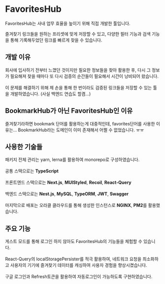 ﻿# FavoritesHub
FavoritesHub는 사내 업무 효율을 높이기 위해 직접 개발한 툴입니다.

즐겨찾기 링크들을 원하는 프리셋에 맞게 저장할 수 있고, 다양한 필터 기능과 검색 기능을 통해 기록해두었던 링크를 빠르게 찾을 수 있습니다.

## 개발 이유
회사에 입사하기 전부터 느꼈던 것이지만 필요한 정보들을 찾아 활용한 후, 다시 그 정보가 필요해져 찾을 때마다 또 다시 검증의 순간들이 필요해서 시간이 낭비되어 왔습니다.
<br/>
<br/>
이 문제를 해결하기 위해 제 손을 통해 한 번이라도 검증된 링크들을 저장할 수 있는 툴을 개발하였습니다. (사실 백엔드 연습도 할겸...)
<br/>

## BookmarkHub가 아닌 FavoritesHub인 이유
즐겨찾기라하면 bookmark 단어를 활용하는게 대중적인데, favorites단어를 사용한 이유는... BookmarkHub라는 도메인이 이미 존재해서 어쩔 수 없었습니다. ㅠㅠ

## 사용한 기술들
패키지 전체 관리는 yarn, lerna를 활용하여 monorepo로 구성하였습니다.
<br/>
<br/>
공통 스택으로는 **TypeScript**
<br/>
<br/>
프론트엔드 스택으로는 **Next.js**, **MUIStyled**, **Recoil**, **React-Query**
<br/>
<br/>
백엔드 스택으로는 **Nest.js**, **MySQL**, **TypeORM**, **JWT**, **Swagger**
<br/>
<br/>
마지막으로 배포는 오라클 클라우드를 통해 생성한 인스턴스로 **NGINX**, **PM2**를 활용했습니다.

## 주요 기능
게스트 모드를 통해 로그인 하지 않아도 FavoritesHub의 기능들을 체험할 수 있습니다.
<br/>
<br/>
React-Query의 localStoragePersister를 적극 활용하여, 네트워크 요청을 최소화하고 사용자의 기기에 즐겨찾기 데이터를 캐싱하여 사용자 경험을 향상시켰습니다.
<br/>
<br/>
구글 로그인과 Refresh토큰을 활용하여 자동로그인이 가능하도록 구현하였습니다.
<br/>
<br/>
